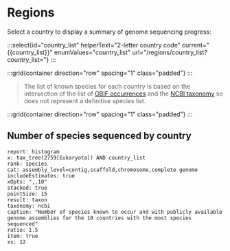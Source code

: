 # Regions

Select a country to display a summary of genome sequencing progress:

:::select{id="country_list" helperText="2-letter country code" current="{{country_list}}" enumValues="country_list" url="/regions/country_list?country_list="}
:::

:::grid{container direction="row" spacing="1" class="padded"}
:::

> The list of known species for each country is based on the intersection of the list of [GBIF occurrences](https://www.gbif.org/occurrence/download/0127528-230530130749713) and the [NCBI taxonomy](https://www.ncbi.nlm.nih.gov/taxonomy) so does not represent a definitive species list.

:::grid{container direction="row" spacing="1" class="padded"}
:::

## Number of species sequenced by country

```report
report: histogram
x: tax_tree(2759[Eukaryota]) AND country_list
rank: species
cat: assembly_level=contig,scaffold,chromosome,complete genome
includeEstimates: true
xOpts: ",,10"
stacked: true
pointSize: 15
result: taxon
taxonomy: ncbi
caption: "Number of species known to occur and with publicly available genome assemblies for the 10 countries with the most species sequenced"
ratio: 1.5
item: true
xs: 12
```
